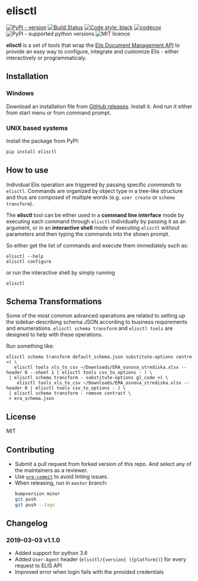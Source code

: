 # elisctl

[![PyPI - version](https://img.shields.io/pypi/v/elisctl.svg)](https://pypi.python.org/pypi/elisctl)
[![Build Status](https://travis-ci.com/rossumai/elisctl.svg?branch=master)](https://travis-ci.com/rossumai/elisctl)
[![Code style: black](https://img.shields.io/badge/code%20style-black-000000.svg)](https://github.com/ambv/black)
[![codecov](https://codecov.io/gh/rossumai/elisctl/branch/master/graph/badge.svg)](https://codecov.io/gh/rossumai/elisctl)
![PyPI - supported python versions](https://img.shields.io/pypi/pyversions/elisctl.svg)
![MIT licence](https://img.shields.io/pypi/l/elisctl.svg)

**elisctl** is a set of tools that wrap
the [Elis Document Management API](https://api.elis.rossum.ai/docs)
to provide an easy way to configure, integrate and customize Elis - either
interactively or programmaticaly.

## Installation

### Windows

Download an installation file from
[GitHub releases](https://github.com/rossumai/elisctl/releases).
Install it. And run it either from start menu or from command prompt.


### UNIX based systems

Install the package from PyPI:
```bash
pip install elisctl
```

## How to use

Individual Elis operation are triggered by passing specific *commands* to `elisctl`.
Commands are organized by object type in a tree-like structure and thus are composed
of multiple words (e.g. `user create` or `schema transform`).

The **elisctl** tool can be either used in a **command line interface** mode
by executing each command through `elisctl` individually by passing it as an argument,
or in an **interactive shell** mode of executing `elisctl` without parameters
and then typing the commands into the shown prompt.

So either get the list of commands and execute them immediately such as:
```shell
elisctl --help
elisctl configure
```
or run the interactive shell by simply running
```shell
elisctl
```

## Schema Transformations

Some of the most common advanced operations are related to setting up
the sidebar-describing schema JSON according to business requirements
and enumerations.
`elisctl schema transform` and `elisctl tools` are designed to help
with these operations.

Run something like:
```shell
elisctl schema transform default_schema.json substitute-options centre <( \
   elisctl tools xls_to_csv ~/Downloads/ERA_osnova_strediska.xlsx --header 0 --sheet 1 | elisctl tools csv_to_options - ) \
 | elisctl schema transform - substitute-options gl_code <( \
    elisctl tools xls_to_csv ~/Downloads/ERA_osnova_strediska.xlsx --header 0 | elisctl tools csv_to_options - ) \
 | elisctl schema transform - remove contract \
 > era_schema.json
```

## License
MIT

## Contributing

* Submit a pull request from forked version of this repo. 
And select any of the maintainers as a reviewer.
* Use [`pre-commit`](https://pre-commit.com/#install) to avoid linting issues.
* When releasing, run in `master` branch:
    ```bash
    bumpversion minor
    git push
    git push --tags
    ``` 
 
## Changelog

### 2019-03-03 v1.1.0

* Added support for python 3.6
* Added `User-Agent` header (`elisctl/{version} ({platform})`) for every request to ELIS API
* Improved error when login fails with the provided credentials
